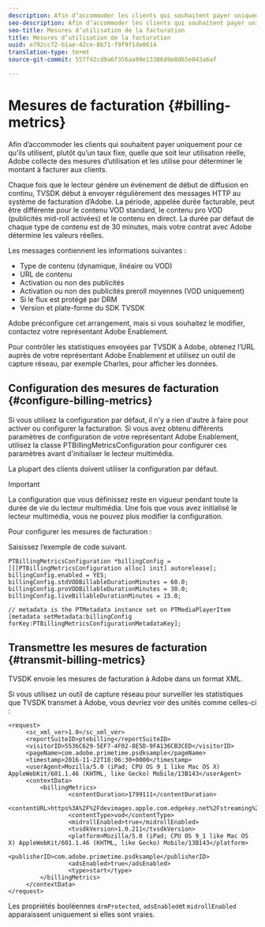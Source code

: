 ```yaml
---
description: Afin d’accommoder les clients qui souhaitent payer uniquement pour ce qu’ils utilisent, plutôt qu’un taux fixe, quelle que soit leur utilisation réelle, Adobe collecte des mesures d’utilisation et les utilise pour déterminer le montant à facturer aux clients.
seo-description: Afin d’accommoder les clients qui souhaitent payer uniquement pour ce qu’ils utilisent, plutôt qu’un taux fixe, quelle que soit leur utilisation réelle, Adobe collecte des mesures d’utilisation et les utilise pour déterminer le montant à facturer aux clients.
seo-title: Mesures d’utilisation de la facturation
title: Mesures d’utilisation de la facturation
uuid: e792cc72-b1ae-42ce-8b71-f9f9f1de0614
translation-type: tm+mt
source-git-commit: 557f42cd9a6f356aa99e13386d9e8d65e043a6af

---
```



# Mesures de facturation {#billing-metrics}

Afin d’accommoder les clients qui souhaitent payer uniquement pour ce qu’ils utilisent, plutôt qu’un taux fixe, quelle que soit leur utilisation réelle, Adobe collecte des mesures d’utilisation et les utilise pour déterminer le montant à facturer aux clients.

Chaque fois que le lecteur génère un événement de début de diffusion en continu, TVSDK début à envoyer régulièrement des messages HTTP au système de facturation d’Adobe. La période, appelée durée facturable, peut être différente pour le contenu VOD standard, le contenu pro VOD (publicités mid-roll activées) et le contenu en direct. La durée par défaut de chaque type de contenu est de 30 minutes, mais votre contrat avec Adobe détermine les valeurs réelles.

Les messages contiennent les informations suivantes :

* Type de contenu (dynamique, linéaire ou VOD)
* URL de contenu
* Activation ou non des publicités
* Activation ou non des publicités preroll moyennes (VOD uniquement)
* Si le flux est protégé par DRM
* Version et plate-forme du SDK TVSDK

Adobe préconfigure cet arrangement, mais si vous souhaitez le modifier, contactez votre représentant Adobe Enablement.

Pour contrôler les statistiques envoyées par TVSDK à Adobe, obtenez l’URL auprès de votre représentant Adobe Enablement et utilisez un outil de capture réseau, par exemple Charles, pour afficher les données.

## Configuration des mesures de facturation {#configure-billing-metrics}

Si vous utilisez la configuration par défaut, il n&#39;y a rien d&#39;autre à faire pour activer ou configurer la facturation. Si vous avez obtenu différents paramètres de configuration de votre représentant Adobe Enablement, utilisez la classe PTBillingMetricsConfiguration pour configurer ces paramètres avant d&#39;initialiser le lecteur multimédia.

La plupart des clients doivent utiliser la configuration par défaut.

>[!IMPORTANT]
>
>La configuration que vous définissez reste en vigueur pendant toute la durée de vie du lecteur multimédia. Une fois que vous avez initialisé le lecteur multimédia, vous ne pouvez plus modifier la configuration.

Pour configurer les mesures de facturation :

Saisissez l’exemple de code suivant.

```
PTBillingMetricsConfiguration *billingConfig = [[[PTBillingMetricsConfiguration alloc] init] autorelease]; 
billingConfig.enabled = YES; 
billingConfig.stdVODBillableDurationMinutes = 60.0; 
billingConfig.proVODBillableDurationMinutes = 30.0; 
billingConfig.liveBillableDurationMinutes = 15.0; 
                
// metadata is the PTMetadata instance set on PTMediaPlayerItem 
[metadata setMetadata:billingConfig forKey:PTBillingMetricsConfigurationMetadataKey];
```

## Transmettre les mesures de facturation {#transmit-billing-metrics}

TVSDK envoie les mesures de facturation à Adobe dans un format XML.

<!--<a id="example_13ABDB1CC0B549968A534765378DA3A0"></a>-->

Si vous utilisez un outil de capture réseau pour surveiller les statistiques que TVSDK transmet à Adobe, vous devriez voir des unités comme celles-ci :

```
<request> 
     <sc_xml_ver>1.0</sc_xml_ver> 
     <reportSuiteID>ptebilling</reportSuiteID> 
     <visitorID>5536C629-5EF7-4F02-8E5D-9FA136CB3CED</visitorID> 
     <pageName>com.adobe.primetime.psdksample</pageName> 
     <timestamp>2016-11-22T18:06:30+0000</timestamp> 
     <userAgent>Mozilla/5.0 (iPad; CPU OS 9_1 like Mac OS X) AppleWebKit/601.1.46 (KHTML, like Gecko) Mobile/13B143</userAgent> 
     <contextData> 
         <billingMetrics> 
                 <contentDuration>1799111</contentDuration> 
                 <contentURL>https%3A%2F%2Fdevimages.apple.com.edgekey.net%2Fstreaming%2Fexamples%2Fbipbop_16x9%2Fbipbop_16x9_variant.m3u8</contentURL> 
                 <contentType>vod</contentType> 
                 <midrollEnabled>true</midrollEnabled> 
                 <tvsdkVersion>1.0.211</tvsdkVersion> 
                 <platform>Mozilla/5.0 (iPad; CPU OS 9_1 like Mac OS X) AppleWebKit/601.1.46 (KHTML, like Gecko) Mobile/13B143</platform> 
                 <publisherID>com.adobe.primetime.psdksample</publisherID> 
                 <adsEnabled>true</adsEnabled> 
                 <type>start</type> 
         </billingMetrics> 
     </contextData> 
</request>
```

Les propriétés booléennes `drmProtected`, `adsEnabled`et `midrollEnabled` apparaissent uniquement si elles sont vraies.